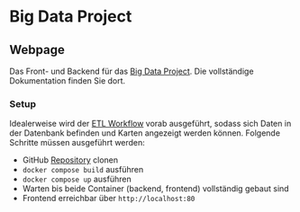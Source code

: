 # Big Data Project

## Webpage
Das Front- und Backend für das [Big Data Project](https://github.com/mergej/big-data-mtg).
Die vollständige Dokumentation finden Sie dort.

### Setup

Idealerweise wird der [ETL Workflow](https://github.com/mergej/big-data-mtg) vorab ausgeführt, sodass sich Daten in der Datenbank befinden und Karten angezeigt werden können.
Folgende Schritte müssen ausgeführt werden:

  - GitHub [Repository](https://github.com/mergej/mtg-webpage) clonen
  - `docker compose build` ausführen
  - `docker compose up` ausführen
  - Warten bis beide Container (backend, frontend) vollständig gebaut sind
  - Frontend erreichbar über `http://localhost:80`
